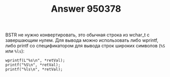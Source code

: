 ﻿---
title: "Answer 950378"
se.owner.user_id: 240512
se.owner.display_name: "MSDN.WhiteKnight"
se.owner.link: "https://ru.stackoverflow.com/users/240512/msdn-whiteknight"
se.answer_id: 950378
se.question_id: 949439
se.post_type: answer
se.score: 1
se.is_accepted: False
---
<p>BSTR не нужно конвертировать, это обычная строка из wchar_t с завершающим нулем. Для вывода можно использовать либо wprintf, либо printf со спецификатором для вывода строк широких символов (<code>%S</code> или <code>%ls</code>):</p>

<pre><code>wprintf(L"%s\n", *retVal);
printf("%S\n", *retVal);
printf("%ls\n", *retVal);
</code></pre>
